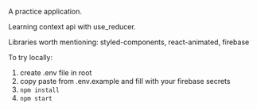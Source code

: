 A practice application.

Learning context api with use_reducer. 

Libraries worth mentioning: styled-components, react-animated, firebase

To try locally: 
1. create .env file in root
2. copy paste from .env.example and fill with your firebase secrets
3. `npm install`
4. `npm start`
   
